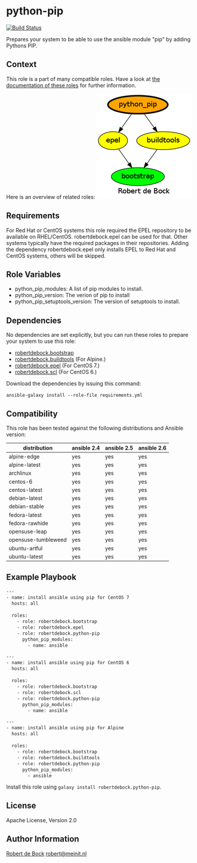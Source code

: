 python-pip
=========

[![Build Status](https://travis-ci.org/robertdebock/ansible-role-python-pip.svg?branch=master)](https://travis-ci.org/robertdebock/ansible-role-python-pip)

Prepares your system to be able to use the ansible module "pip" by adding Pythons PIP.

Context
--------
This role is a part of many compatible roles. Have a look at [the documentation of these roles](https://robertdebock.nl/) for further information.

Here is an overview of related roles:
![dependencies](https://raw.githubusercontent.com/robertdebock/drawings/artifacts/python-pip.png "Dependency")

Requirements
------------

For Red Hat or CentOS systems this role required the EPEL repository to be available on RHEL/CentOS. robertdebock.epel can be used for that.
Other systems typically have the required packages in their repositories.
Adding the dependency robertdebock.epel only installs EPEL to Red Hat and CentOS systems, others will be skipped.

Role Variables
--------------

- python_pip_modules: A list of pip modules to install.
- python_pip_version: The verion of pip to install
- python_pip_setuptools_version: The version of setuptools to install.

Dependencies
------------

No dependencies are set explicitly, but you can run these roles to prepare your system to use this role:

- [robertdebock.bootstrap](https://galaxy.ansible.com/robertdebock/bootstrap)
- [robertdebock.buildtools](https://galaxy.ansible.com/robertdebock/buildtools) (For Alpine.)
- [robertdebock.epel](https://galaxy.ansible.com/robertdebock/epel) (For CentOS 7.)
- [robertdebock.scl](https://galaxy.ansible.com/robertdebock/scl) (For CentOS 6.)

Download the dependencies by issuing this command:

```
ansible-galaxy install --role-file requirements.yml
```

Compatibility
-------------

This role has been tested against the following distributions and Ansible version:

|distribution|ansible 2.4|ansible 2.5|ansible 2.6|
|------------|-----------|-----------|-----------|
|alpine-edge|yes|yes|yes|
|alpine-latest|yes|yes|yes|
|archlinux|yes|yes|yes|
|centos-6|yes|yes|yes|
|centos-latest|yes|yes|yes|
|debian-latest|yes|yes|yes|
|debian-stable|yes|yes|yes|
|fedora-latest|yes|yes|yes|
|fedora-rawhide|yes|yes|yes|
|opensuse-leap|yes|yes|yes|
|opensuse-tumbleweed|yes|yes|yes|
|ubuntu-artful|yes|yes|yes|
|ubuntu-latest|yes|yes|yes|

Example Playbook
----------------

```
---
- name: install ansible using pip for CentOS 7
  hosts: all

  roles:
    - role: robertdebock.bootstrap
    - role: robertdebock.epel
    - role: robertdebock.python-pip
      python_pip_modules:
        - name: ansible
```

```
---
- name: install ansible using pip for CentOS 6
  hosts: all

  roles:
    - role: robertdebock.bootstrap
    - role: robertdebock.scl
    - role: robertdebock.python-pip
      python_pip_modules:
        - name: ansible
```

```
---
- name: install ansible using pip for Alpine
  hosts: all

  roles:
    - role: robertdebock.bootstrap
    - role: robertdebock.buildtools
    - role: robertdebock.python-pip
      python_pip_modules:
        - ansible
```

Install this role using `galaxy install robertdebock.python-pip`.

License
-------

Apache License, Version 2.0

Author Information
------------------

[Robert de Bock](https://robertdebock.nl/) <robert@meinit.nl>

